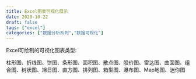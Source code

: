 ```yaml
---
title: Excel图表可视化展示
date: 2020-10-22
draft: false
tags: ["excel"]
categories: ["数据分析系列","数据可视化"]
---
```


Excel可绘制的可视化图表类型:

柱形图、折线图、饼图、条形图、面积图、散点图、股价图、雷达图、曲面图、组合图、树状图、旭日图、直方图、排列图、箱型图、瀑布图、Map地图、迷你图